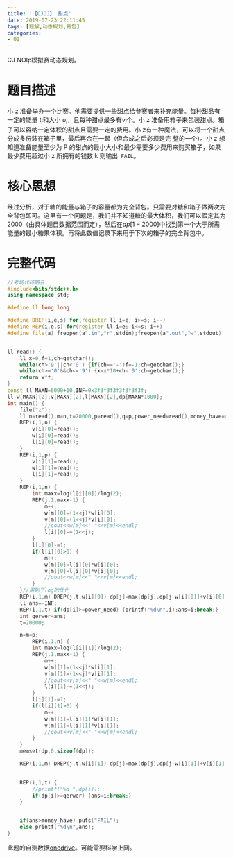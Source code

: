 ```yaml
---
title: '【CJOJ】 甜点'
date: 2019-07-23 22:11:45
tags: [题解,动态规划,背包]
categories:
- OI   
---
```


CJ NOIp模拟赛动态规划。

<!--more-->

# 题目描述

小 z 准备举办一个比赛。他需要提供一些甜点给参赛者来补充能量。每种甜品有一定的能量 $t_i$和大小 $u_i$，且每种甜点最多有$v_i$个。小 z 准备用箱子来包装甜点。箱子可以容纳一定体积的甜点且需要一定的费用。小 z有一种魔法，可以将一个甜点分成多份装在箱子里，最后再合在一起（但合成之后必须是完
整的一个）。小 z 想知道准备能量至少为 P 的甜点的最小大小和最少需要多少费用来购买箱子，如果最少费用超过小 z 所拥有的钱数 k 则输出` FAIL`。

# 核心思想

经过分析，对于糖的能量与箱子的容量都为完全背包。只需要对糖和箱子做两次完全背包即可。这里有一个问题是，我们并不知道糖的最大体积，我们可以假定其为2000（由具体题目数据范围而定），然后在$dp[1-2000]$中找到第一个大于所需能量的最小糖果体积。再将此数值记录下来用于下次的箱子的完全背包中。

# 完整代码

```cpp
//考场代码略丑
#include<bits/stdc++.h>
using namespace std;

#define ll long long

#define DREP(i,e,s) for(register ll i=e; i>=s; i--)
#define REP(i,e,s) for(register ll i=e; i<=s; i++)
#define file(a) freopen(a".in","r",stdin);freopen(a".out","w",stdout)


ll read() {
	ll x=0,f=1,ch=getchar();
	while(ch>'9'||ch<'0') {if(ch=='-')f=-1;ch=getchar();}
	while(ch>='0'&&ch<='9') {x=x*10+ch-'0';ch=getchar();}
	return x*f;
}
const ll MAXN=6000+10,INF=0x3f3f3f3f3f3f3f3f;
ll w[MAXN][2],v[MAXN][2],l[MAXN][2],dp[MAXN*1000];
int main() {
	file("z");
	ll n=read(),m=n,t=20000,p=read(),q=p,power_need=read(),money_have=read();
	REP(i,1,n) {
		v[i][0]=read();
		w[i][0]=read();
		l[i][0]=read();
	}
	REP(i,1,p) {
		v[i][1]=read();
		w[i][1]=read();
		l[i][1]=read();
	}
	REP(i,1,n) {
		int maxx=log(l[i][0])/log(2);
		REP(j,1,maxx-1) {
			m++;
			w[m][0]=(1<<j)*w[i][0];
			v[m][0]=(1<<j)*v[i][0];
			//cout<<w[m]<<" "<<v[m]<<endl;
			l[i][0]-=(1<<j);
		}
		l[i][0]-=1;
		if(l[i][0]>0) {
			m++;
			w[m][0]=l[i][0]*w[i][0];
			v[m][0]=l[i][0]*v[i][0];		
			//cout<<w[m]<<" "<<v[m]<<endl;
		}
	}//用到了log的优化
	REP(i,1,m) DREP(j,t,w[i][0]) dp[j]=max(dp[j],dp[j-w[i][0]]+v[i][0]);
	ll ans=-INF;
	REP(i,1,t) if(dp[i]>=power_need) {printf("%d\n",i);ans=i;break;}
	int qerwer=ans;
	t=20000;

	n=m=p;
		REP(i,1,n) {
		int maxx=log(l[i][1])/log(2);
		REP(j,1,maxx-1) {
			m++;
			w[m][1]=(1<<j)*w[i][1];
			v[m][1]=(1<<j)*v[i][1];
			//cout<<v[m]<<" "<<w[m]<<endl;
			l[i][1]-=(1<<j);
		}
		l[i][1]-=1;
		if(l[i][1]>0) {
			m++;
			w[m][1]=l[i][1]*w[i][1];
			v[m][1]=l[i][1]*v[i][1];		
			//cout<<v[m]<<" "<<w[m]<<endl;
		}
	}
	memset(dp,0,sizeof(dp));

	REP(i,1,m) DREP(j,t,w[i][1]) dp[j]=max(dp[j],dp[j-w[i][1]]+v[i][1]);

	
	REP(i,1,t) {
		//printf("%d ",dp[i]);
		if(dp[i]>=qerwer) {ans=i;break;}
	}


	if(ans>money_have) puts("FAIL");
	else printf("%d\n",ans);
}
```

此题的自测数据[onedrive](https://1drv.ms/f/s!AmkbL8SRgVRrge86PjqOwD4nuFyLYA)。可能需要科学上网。
